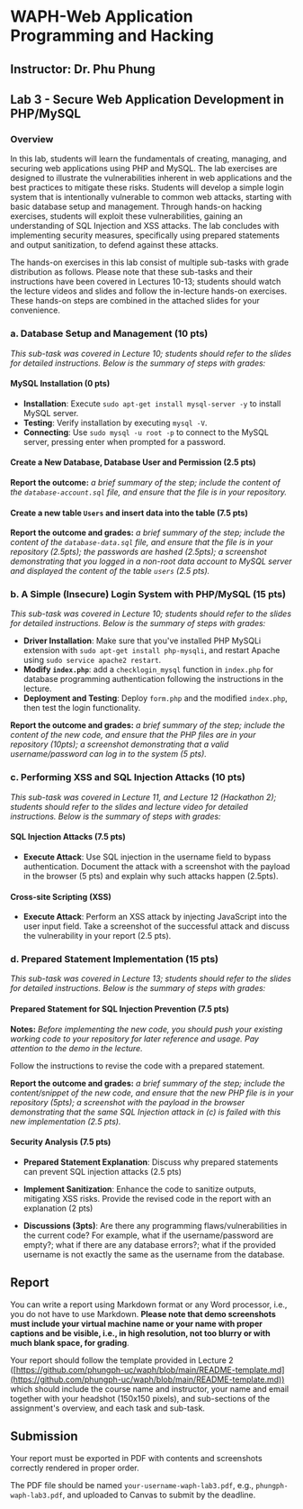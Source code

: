 # WAPH-Web Application Programming and Hacking

## Instructor: Dr. Phu Phung

## Lab 3 - Secure Web Application Development in PHP/MySQL

### Overview

In this lab, students will learn the fundamentals of creating, managing, and securing web applications using PHP and MySQL. The lab exercises are designed to illustrate the vulnerabilities inherent in web applications and the best practices to mitigate these risks. Students will develop a simple login system that is intentionally vulnerable to common web attacks, starting with basic database setup and management. Through hands-on hacking exercises, students will exploit these vulnerabilities, gaining an understanding of SQL Injection and XSS attacks. The lab concludes with implementing security measures, specifically using prepared statements and output sanitization, to defend against these attacks.

The hands-on exercises in this lab consist of multiple sub-tasks with grade distribution as follows. Please note that these sub-tasks and their instructions have been covered in Lectures 10-13; students should watch the lecture videos and slides and follow the in-lecture hands-on exercises. These hands-on steps are combined in the attached slides for your convenience.

### a. Database Setup and Management (10 pts)

_This sub-task was covered in Lecture 10; students should refer to the slides for detailed instructions. Below is the summary of steps with grades:_

#### MySQL Installation (0 pts)
- **Installation**: Execute `sudo apt-get install mysql-server -y` to install MySQL server.
- **Testing**: Verify installation by executing `mysql -V`.
- **Connecting**: Use `sudo mysql -u root -p` to connect to the MySQL server, pressing enter when prompted for a password.

####  Create a New Database, Database User and Permission (2.5 pts)

**Report the outcome:** _a brief summary of the step; include the content of the `database-account.sql` file, and ensure that the file is in your repository._


#### Create a new table `Users` and insert data into the table (7.5 pts)

**Report the outcome and grades:** _a brief summary of the step; include the content of the `database-data.sql` file, and ensure that the file is in your repository (2.5pts); the passwords are hashed (2.5pts); a screenshot demonstrating that you logged in a non-root data account to MySQL server and displayed the content of the table `users` (2.5 pts)._

### b. A Simple (Insecure) Login System with PHP/MySQL (15 pts)

_This sub-task was covered in Lecture 10; students should refer to the slides for detailed instructions. Below is the summary of steps with grades:_

- **Driver Installation**:  Make sure that you've installed PHP MySQLi extension with `sudo apt-get install php-mysqli`, and restart Apache using `sudo service apache2 restart`.
- **Modify `index.php`**: add a `checklogin_mysql` function in `index.php` for database programming authentication following the instructions in the lecture.
- **Deployment and Testing**: Deploy `form.php` and the modified `index.php`, then test the login functionality.

**Report the outcome and grades:** _a brief summary of the step; include the content of the new code, and ensure that the PHP files are in your repository (10pts); a screenshot demonstrating that a valid username/password can log in to the system (5 pts)._


### c. Performing XSS and SQL Injection Attacks (10 pts)

_This sub-task was covered in Lecture 11, and Lecture 12 (Hackathon 2); students should refer to the slides and lecture video for detailed instructions. Below is the summary of steps with grades:_

#### SQL Injection Attacks (7.5 pts)

- **Execute Attack**: Use SQL injection in the username field to bypass authentication. Document the attack with a screenshot with the payload in the browser (5 pts) and explain why such attacks happen (2.5pts).

#### Cross-site Scripting (XSS)
- **Execute Attack**: Perform an XSS attack by injecting JavaScript into the user input field. Take a screenshot of the successful attack and discuss the vulnerability in your report (2.5 pts).

### d. Prepared Statement Implementation (15 pts)

_This sub-task was covered in Lecture 13; students should refer to the slides for detailed instructions. Below is the summary of steps with grades:_

#### Prepared Statement for SQL Injection Prevention (7.5 pts)

**Notes:** _Before implementing the new code, you should push your existing working code to your repository for later reference and usage. Pay attention to the demo in the lecture._

Follow the instructions to revise the code with a prepared statement. 

**Report the outcome and grades:** _a brief summary of the step; include the content/snippet of the new code, and ensure that the new PHP file is in your repository (5pts); a screenshot with the payload in the browser demonstrating that the same SQL Injection attack in (c) is failed with this new implementation (2.5 pts)._

#### Security Analysis (7.5 pts)

- **Prepared Statement Explanation**: Discuss why prepared statements can prevent SQL injection attacks (2.5 pts)

- **Implement Sanitization**: Enhance the code to sanitize outputs, mitigating XSS risks. Provide the revised code in the report with an explanation (2 pts)

- **Discussions (3pts)**: Are there any programming flaws/vulnerabilities in the current code? For example, what if the username/password are empty?; what if there are any database errors?; what if the provided username is not exactly the same as the username from the database.


## Report 

You can write a report using Markdown format or any Word processor, i.e., you do not have to use Markdown. **Please note that demo screenshots must include your virtual machine name or your name with proper captions and be visible, i.e., in high resolution, not too blurry or with much blank space, for grading**. 

Your report should follow the template provided in Lecture 2 ([https://github.com/phungph-uc/waph/blob/main/README-template.md](https://github.com/phungph-uc/waph/blob/main/README-template.md)) which should include the course name and instructor, your name and email together with your headshot (150x150 pixels), and sub-sections of the assignment's overview, and each task and sub-task.


## Submission

Your report must be exported in  PDF with contents and screenshots correctly rendered in proper order. 

The PDF file should be named `your-username-waph-lab3.pdf`, e.g., `phungph-waph-lab3.pdf`, and uploaded to Canvas to submit by the deadline. 